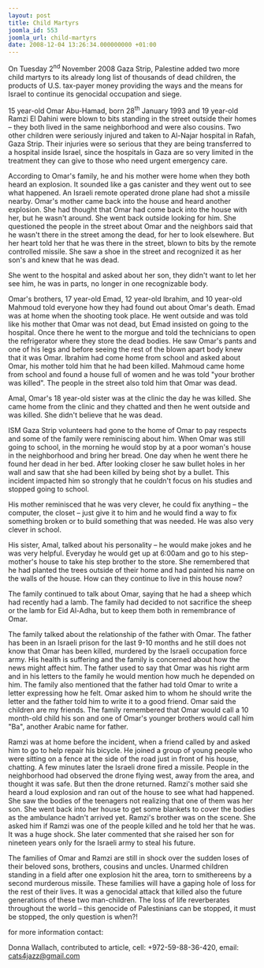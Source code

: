 ```yaml
---
layout: post
title: Child Martyrs
joomla_id: 553
joomla_url: child-martyrs
date: 2008-12-04 13:26:34.000000000 +01:00
---
```

<p dir="ltr">On Tuesday 2<sup>nd</sup> November 2008 Gaza Strip, Palestine added two more child martyrs to its already long list of thousands of dead children, the products of U.S. tax-payer money providing the ways and the means for Israel to continue its genocidal occupation and siege.</p><p dir="ltr">15 year-old Omar Abu-Hamad, born 28<sup>th</sup> January 1993 and 19 year-old Ramzi El Dahini were blown to bits standing in the street outside their homes &ndash; they both lived in the same neighborhood and were also cousins. Two other children were seriously injured and taken to Al-Najar hospital in Rafah, Gaza Strip. Their injuries were so serious that they are being transferred to a hospital inside Israel, since the hospitals in Gaza are so very limited in the treatment they can give to those who need urgent emergency care.</p><p dir="ltr">According to Omar's family, he and his mother were home when they both heard an explosion. It sounded like a gas canister and they went out to see what happened. An Israeli remote operated drone plane had shot a missile nearby. Omar's mother came back into the house and heard another explosion. She had thought that Omar had come back into the house with her, but he wasn't around. She went back outside looking for him. She questioned the people in the street about Omar and the neighbors said that he wasn't there in the street among the dead, for her to look elsewhere. But her heart told her that he was there in the street, blown to bits by the remote controlled missile. She saw a shoe in the street and recognized it as her son's and knew that he was dead.</p><p dir="ltr">She went to the hospital and asked about her son, they didn't want to let her see him, he was in parts, no longer in one recognizable body. </p><p dir="ltr">Omar's brothers, 17 year-old Emad, 12 year-old Ibrahim, and 10 year-old Mahmoud told everyone how they had found out about Omar's death. Emad was at home when the shooting took place. He went outside and was told like his mother that Omar was not dead, but Emad insisted on going to the hospital. Once there he went to the morgue and told the technicians to open the refrigerator where they store the dead bodies. He saw Omar's pants and one of his legs and before seeing the rest of the blown apart body knew that it was Omar. Ibrahim had come home from school and asked about Omar, his mother told him that he had been killed. Mahmoud came home from school and found a house full of women and he was told &quot;your brother was killed&quot;. The people in the street also told him that Omar was dead.</p><p dir="ltr">Amal, Omar's 18 year-old sister was at the clinic the day he was killed. She came home from the clinic and they chatted and then he went outside and was killed. She didn't believe that he was dead. </p><p dir="ltr">ISM Gaza Strip volunteers had gone to the home of Omar to pay respects and some of the family were reminiscing about him. When Omar was still going to school, in the morning he would stop by at a poor woman's house in the neighborhood and bring her bread. One day when he went there he found her dead in her bed. After looking closer he saw bullet holes in her wall and saw that she had been killed by being shot by a bullet. This incident impacted him so strongly that he couldn't focus on his studies and stopped going to school. </p><p dir="ltr">His mother reminisced that he was very clever, he could fix anything &ndash; the computer, the closet &ndash; just give it to him and he would find a way to fix something broken or to build something that was needed. He was also very clever in school. </p><p dir="ltr">His sister, Amal, talked about his personality &ndash; he would make jokes and he was very helpful. Everyday he would get up at 6:00am and go to his step-mother's house to take his step brother to the store. She remembered that he had planted the trees outside of their home and had painted his name on the walls of the house. How can they continue to live in this house now?</p><p dir="ltr">The family continued to talk about Omar, saying that he had a sheep which had recently had a lamb. The family had decided to not sacrifice the sheep or the lamb for Eid Al-Adha, but to keep them both in remembrance of Omar.</p><p dir="ltr">The family talked about the relationship of the father with Omar. The father has been in an Israeli prison for the last 9-10 months and he still does not know that Omar has been killed, murdered by the Israeli occupation force army. His health is suffering and the family is concerned about how the news might affect him. The father used to say that Omar was his right arm and in his letters to the family he would mention how much he depended on him. The family also mentioned that the father had told Omar to write a letter expressing how he felt. Omar asked him to whom he should write the letter and the father told him to write it to a good friend. Omar said the children are my friends. The family remembered that Omar would call a 10 month-old child his son and one of Omar's younger brothers would call him &quot;Ba&quot;, another Arabic name for father. </p><p dir="ltr">Ramzi was at home before the incident, when a friend called by and asked him to go to help repair his bicycle. He joined a group of young people who were sitting on a fence at the side of the road just in front of his house, chatting. A few minutes later the Israeli drone fired a missile. People in the neighborhood had observed the drone flying west, away from the area, and thought it was safe. But then the drone returned. Ramzi's mother said she heard a loud explosion and ran out of the house to see what had happened. She saw the bodies of the teenagers not realizing that one of them was her son. She went back into her house to get some blankets to cover the bodies as the ambulance hadn't arrived yet. Ramzi's brother was on the scene. She asked him if Ramzi was one of the people killed and he told her that he was. It was a huge shock. She later commented that she raised her son for nineteen years only for the Israeli army to steal his future.</p><p dir="ltr">The families of Omar and Ramzi are still in shock over the sudden loses of their beloved sons, brothers, cousins and uncles. Unarmed children standing in a field after one explosion hit the area, torn to smithereens by a second murderous missile. These families will have a gaping hole of loss for the rest of their lives. It was a genocidal attack that killed also the future generations of these two man-children. The loss of life reverberates throughout the world &ndash; this genocide of Palestinians can be stopped, it must be stopped, the only question is when?! </p><p dir="ltr">for more information contact:</p><p dir="ltr">Donna Wallach, contributed to article, cell: +972-59-88-36-420, email: <a href="mailto:cats4jazz@gmail.com" target="_blank">cats4jazz@gmail.com</a></p><p><a href=""></a></p>
